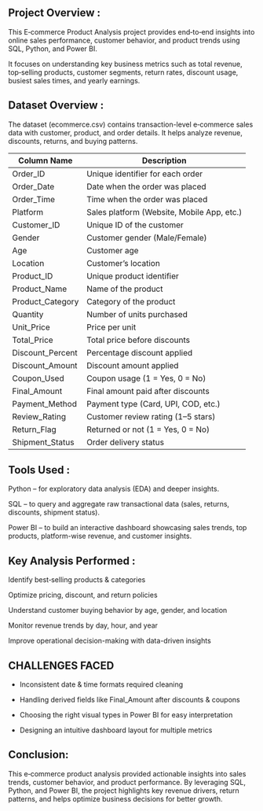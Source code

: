 ##  Project Overview : 
This E‑commerce Product Analysis project provides end‑to‑end insights into online sales performance, customer behavior, and product trends using SQL, Python, and Power BI.

It focuses on understanding key business metrics such as total revenue, top‑selling products, customer segments, return rates, discount usage, busiest sales times, and yearly earnings.

## Dataset Overview :
The dataset (ecommerce.csv) contains transaction-level e‑commerce sales data with customer, product, and order details. It helps analyze revenue, discounts, returns, and buying patterns.

| Column Name        | Description                               |
|--------------------|-------------------------------------------|
| Order_ID           | Unique identifier for each order          |
| Order_Date         | Date when the order was placed            |
| Order_Time         | Time when the order was placed            |
| Platform           | Sales platform (Website, Mobile App, etc.)|
| Customer_ID        | Unique ID of the customer                 |
| Gender             | Customer gender (Male/Female)             |
| Age                | Customer age                              |
| Location           | Customer’s location                       |
| Product_ID         | Unique product identifier                 |
| Product_Name       | Name of the product                       |
| Product_Category   | Category of the product                   |
| Quantity           | Number of units purchased                 |
| Unit_Price         | Price per unit                            |
| Total_Price        | Total price before discounts              |
| Discount_Percent   | Percentage discount applied               |
| Discount_Amount    | Discount amount applied                   |
| Coupon_Used        | Coupon usage (1 = Yes, 0 = No)            |
| Final_Amount       | Final amount paid after discounts         |
| Payment_Method     | Payment type (Card, UPI, COD, etc.)       |
| Review_Rating      | Customer review rating (1–5 stars)        |
| Return_Flag        | Returned or not (1 = Yes, 0 = No)         |
| Shipment_Status    | Order delivery status                     |

## Tools Used :
Python – for exploratory data analysis (EDA) and deeper insights.

SQL – to query and aggregate raw transactional data (sales, returns, discounts, shipment status).

Power BI – to build an interactive dashboard showcasing sales trends, top products, platform-wise revenue, and customer insights.

## Key Analysis Performed :
Identify best‑selling products & categories

Optimize pricing, discount, and return policies

Understand customer buying behavior by age, gender, and location

Monitor revenue trends by day, hour, and year

Improve operational decision-making with data-driven insights

## CHALLENGES FACED  
- Inconsistent date & time formats required cleaning
  
- Handling derived fields like Final_Amount after discounts & coupons
  
- Choosing the right visual types in Power BI for easy interpretation
  
- Designing an intuitive dashboard layout for multiple metrics


## Conclusion:
This e‑commerce product analysis provided actionable insights into sales trends, customer behavior, and product performance. By leveraging SQL, Python, and Power BI, the project highlights key revenue drivers, return patterns, and helps optimize business decisions for better growth.

  
 
 

